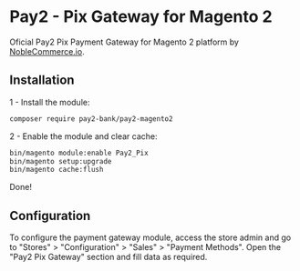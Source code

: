 # Pay2 - Pix Gateway for Magento 2

Oficial Pay2 Pix Payment Gateway for Magento 2 platform by [NobleCommerce.io](https://noblecommerce.io).

## Installation

1 - Install the module:

```bash
composer require pay2-bank/pay2-magento2
```

2 - Enable the module and clear cache:

```bash
bin/magento module:enable Pay2_Pix
bin/magento setup:upgrade
bin/magento cache:flush
```

Done!

## Configuration

To configure the payment gateway module, access the store admin and go to "Stores" > "Configuration" > "Sales" > "Payment Methods". Open the "Pay2 Pix Gateway" section and fill data as required.  

